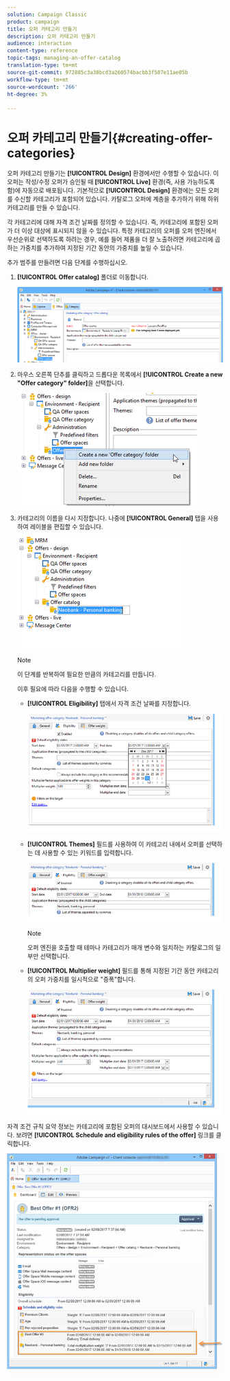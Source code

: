 ```yaml
---
solution: Campaign Classic
product: campaign
title: 오퍼 카테고리 만들기
description: 오퍼 카테고리 만들기
audience: interaction
content-type: reference
topic-tags: managing-an-offer-catalog
translation-type: tm+mt
source-git-commit: 972885c3a38bcd3a260574bacbb3f507e11ae05b
workflow-type: tm+mt
source-wordcount: '266'
ht-degree: 3%

---
```



# 오퍼 카테고리 만들기{#creating-offer-categories}

오퍼 카테고리 만들기는 **[!UICONTROL Design]** 환경에서만 수행할 수 있습니다. 이 오퍼는 작성/수정 오퍼가 승인될 때 **[!UICONTROL Live]** 환경(즉, 사용 가능하도록 함)에 자동으로 배포됩니다. 기본적으로 **[!UICONTROL Design]** 환경에는 모든 오퍼를 수신할 카테고리가 포함되어 있습니다. 카탈로그 오퍼에 계층을 추가하기 위해 하위 카테고리를 만들 수 있습니다.

각 카테고리에 대해 자격 조건 날짜를 정의할 수 있습니다. 즉, 카테고리에 포함된 오퍼가 더 이상 대상에 표시되지 않을 수 있습니다. 특정 카테고리의 오퍼를 오퍼 엔진에서 우선순위로 선택하도록 하려는 경우, 예를 들어 제품을 더 잘 노출하려면 카테고리에 곱하는 가중치를 추가하여 지정된 기간 동안의 가중치를 높일 수 있습니다.

추가 범주를 만들려면 다음 단계를 수행하십시오.

1. **[!UICONTROL Offer catalog]** 폴더로 이동합니다.

   ![](assets/offer_cat_create_001.png)

1. 마우스 오른쪽 단추를 클릭하고 드롭다운 목록에서 **[!UICONTROL Create a new "Offer category" folder]**&#x200B;을 선택합니다.

   ![](assets/offer_cat_create_002.png)

1. 카테고리의 이름을 다시 지정합니다. 나중에 **[!UICONTROL General]** 탭을 사용하여 레이블을 편집할 수 있습니다.

   ![](assets/offer_cat_create_003.png)

   >[!NOTE]
   >
   >이 단계를 반복하여 필요한 만큼의 카테고리를 만듭니다.

   이후 필요에 따라 다음을 수행할 수 있습니다.

   * **[!UICONTROL Eligibility]** 탭에서 자격 조건 날짜를 지정합니다.

      ![](assets/offer_cat_create_004.png)

   * **[!UICONTROL Themes]** 필드를 사용하여 이 카테고리 내에서 오퍼를 선택하는 데 사용할 수 있는 키워드를 입력합니다.

      ![](assets/offer_cat_create_005.png)

      >[!NOTE]
      >
      >오퍼 엔진을 호출할 때 테마나 카테고리가 매개 변수와 일치하는 카탈로그의 일부만 선택합니다.

   * **[!UICONTROL Multiplier weight]** 필드를 통해 지정된 기간 동안 카테고리의 오퍼 가중치를 일시적으로 &quot;증폭&quot;합니다.

      ![](assets/offer_cat_create_006.png)

자격 조건 규칙 요약 정보는 카테고리에 포함된 오퍼의 대시보드에서 사용할 수 있습니다. 보려면 **[!UICONTROL Schedule and eligibility rules of the offer]** 링크를 클릭합니다.

![](assets/offer_create_006.png)

